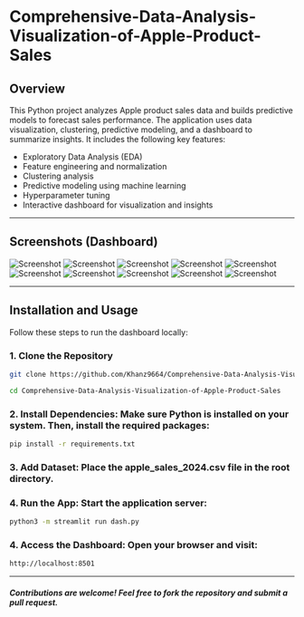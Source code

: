 # Comprehensive-Data-Analysis-Visualization-of-Apple-Product-Sales

## Overview
This Python project analyzes Apple product sales data and builds predictive models to forecast sales performance. The application uses data visualization, clustering, predictive modeling, and a dashboard to summarize insights. It includes the following key features:

- Exploratory Data Analysis (EDA)
- Feature engineering and normalization
- Clustering analysis
- Predictive modeling using machine learning
- Hyperparameter tuning
- Interactive dashboard for visualization and insights


-----

## Screenshots (Dashboard)

![Screenshot](images/1.png)
![Screenshot](images/2.png)
![Screenshot](images/3.png)
![Screenshot](images/4.png)
![Screenshot](images/5.png)
![Screenshot](images/6.png)
![Screenshot](images/7.png)
![Screenshot](images/8.png)
![Screenshot](images/9.png)
![Screenshot](images/10.png)

-----

## Installation and Usage

Follow these steps to run the dashboard locally:

### 1. Clone the Repository
```bash
git clone https://github.com/Khanz9664/Comprehensive-Data-Analysis-Visualization-of-Apple-Product-Sales.git
```
```bash
cd Comprehensive-Data-Analysis-Visualization-of-Apple-Product-Sales
```
### 2. Install Dependencies: Make sure Python is installed on your system. Then, install the required packages:

```bash
pip install -r requirements.txt
```
### 3. Add Dataset: Place the apple_sales_2024.csv file in the root directory.

### 4. Run the App: Start the application server:

```bash
python3 -m streamlit run dash.py
```
### 4. Access the Dashboard: Open your browser and visit:

```bash
http://localhost:8501
```
----

##### Contributions are welcome! Feel free to fork the repository and submit a pull request.
